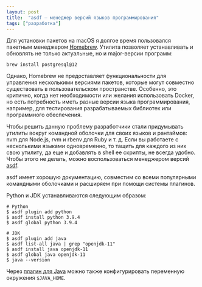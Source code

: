 ```yaml
---
layout: post
title:  "asdf — менеджер версий языков программирования"
tags: ["разработка"]
---
```


Для установки пакетов на macOS я долгое время пользовался пакетным менеджером [Homebrew](https://brew.sh/).
Утилита позволяет устанавливать и обновлять не только актуальные, но и major-версии программ:

```shell
brew install postgresql@12
```

Однако, Homebrew не предоставляет функциональности для управления несколькими версиями пакетов,
которые могут совместно существовать в пользовательском пространстве. Особенно, это критично,
когда нет необходимости или желания использовать Docker, но есть потребность иметь разные версии
языка программирования, например, для тестирования разрабатываемых библиотек или программного обеспечения.

Чтобы решить данную проблему разработчики стали придумывать утилиты вокруг командной оболочки
для своих языков и рантаймов: nvm для Node.js, rvm и rbenv для Ruby и т. д. Если вы работаете с
несколькими языками одновременно, то тащить для каждого из них свою утилиту, да еще и добавлять в
shell ее скрипты, не всегда удобно. Чтобы этого не делать, можно воспользоваться менеджером
версий [asdf](https://asdf-vm.com/).

asdf имеет хорошую документацию, совместим со всеми популярными командными оболочками и
расширяем при помощи системы плагинов.

Python и JDK устанавливаются следующим образом:

```shell
# Python
$ asdf plugin add python
$ asdf install python 3.9.4
$ asdf global python 3.9.4

# JDK
$ asdf plugin add java
$ asdf list-all java | grep "openjdk-11"
$ asdf install java openjdk-11
$ asdf global java openjdk-11
$ java --version
```

Через [плагин для Java](https://github.com/halcyon/asdf-java#java_home) можно также конфигурировать
переменную окружения `$JAVA_HOME`.
